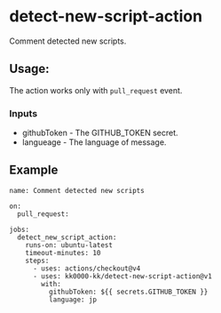 # detect-new-script-action

Comment detected new scripts.

## Usage:

The action works only with `pull_request` event.

### Inputs

- githubToken - The GITHUB_TOKEN secret.
- langueage - The language of message.

## Example

```
name: Comment detected new scripts

on:
  pull_request:

jobs:
  detect_new_script_action:
    runs-on: ubuntu-latest
    timeout-minutes: 10
    steps:
      - uses: actions/checkout@v4
      - uses: kk0000-kk/detect-new-script-action@v1
        with:
          githubToken: ${{ secrets.GITHUB_TOKEN }}
          language: jp
```
